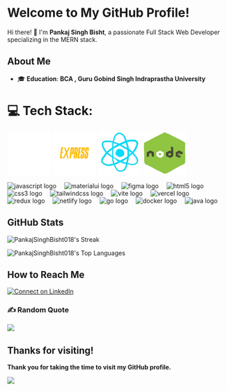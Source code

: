 # Welcome to My GitHub Profile!

Hi there! 👋 I'm **Pankaj Singh Bisht**, a passionate Full Stack Web Developer specializing in the MERN stack.
## About Me

- 🎓 **Education**: **BCA , Guru Gobind Singh Indraprastha University** 
  


# 💻 Tech Stack:

<p align="left">
  <img src="https://github.com/PankajSinghBisht018/PankajSinghBisht018/raw/main/assets/MONGODB.gif" alt="MongoDB" width="100" height="100"/>
  <img src="https://github.com/PankajSinghBisht018/PankajSinghBisht018/raw/main/assets/EXPRESS.gif" alt="Express.js" width="100" height="100"/>
  <img src="https://github.com/PankajSinghBisht018/PankajSinghBisht018/raw/main/assets/REACT.gif" alt="React.js" width="100" height="100"/>
  <img src="https://github.com/PankajSinghBisht018/PankajSinghBisht018/raw/main/assets/NODEJS.gif" alt="Node.js" width="100" height="100"/>
</p>

<div align="left">
  <img src="https://skillicons.dev/icons?i=js" height="49" alt="javascript logo"  />
  <img width="10" />
  <img src="https://skillicons.dev/icons?i=materialui" height="49" alt="materialui logo"  />
  <img width="10" />
  <img src="https://skillicons.dev/icons?i=figma" height="49" alt="figma logo"  />
  <img width="10" />
  <img src="https://skillicons.dev/icons?i=html" height="49" alt="html5 logo"  />
  <img width="10" />
  <img src="https://skillicons.dev/icons?i=css" height="49" alt="css3 logo"  />
  <img width="10" />
  <img src="https://skillicons.dev/icons?i=tailwind" height="49" alt="tailwindcss logo"  />
  <img width="10" />
  <img src="https://skillicons.dev/icons?i=vite" height="49" alt="vite logo"  />
  <img width="10" />
  <img src="https://skillicons.dev/icons?i=vercel" height="49" alt="vercel logo"  />
  <img width="10" />
  <img src="https://skillicons.dev/icons?i=redux" height="49" alt="redux logo"  />
  <img width="10" />
  <img src="https://skillicons.dev/icons?i=netlify" height="49" alt="netlify logo"  />
  <img width="10" />
  <img src="https://skillicons.dev/icons?i=go" height="49" alt="go logo"  />
  <img width="10" />
  <img src="https://skillicons.dev/icons?i=docker" height="49" alt="docker logo"  />
  <img width="10" />
  <img src="https://skillicons.dev/icons?i=java" height="49" alt="java logo"  />
</div>

## GitHub Stats

![PankajSinghBisht018's Streak](https://github-readme-streak-stats.herokuapp.com/?user=PankajSinghBisht018&theme=outrun&hide_border=true)


![PankajSinghBisht018's Top Languages](https://github-readme-stats.vercel.app/api/top-langs/?username=PankajSinghBisht018&theme=outrun&show_icons=true&hide_border=true&layout=compact)


## How to Reach Me

[![Connect on LinkedIn](https://img.shields.io/badge/LinkedIn-0077B5?style=for-the-badge&logo=linkedin&logoColor=white)](https://www.linkedin.com/in/pankaj-singh-bisht1800/)

 ### ✍️ Random Quote
![](https://quotes-github-readme.vercel.app/api?type=horizontal&theme=tokyonight)

## Thanks for visiting!

**Thank you for taking the time to visit my GitHub profile.**

[![](https://visitcount.itsvg.in/api?id=PankajSinghBisht018&icon=2&color=0)](https://visitcount.itsvg.in)  
